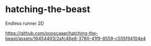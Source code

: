 # hatching-the-beast
Endless runner 2D


https://github.com/oooscaaar/hatching-the-beast/assets/16454493/2afc46e8-3780-41f9-8559-c555f94104e4


